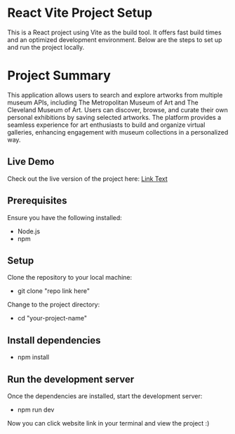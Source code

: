 # React Vite Project Setup

This is a React project using Vite as the build tool. It offers fast build times and an optimized development environment. Below are the steps to set up and run the project locally.

# Project Summary

This application allows users to search and explore artworks from multiple museum APIs, including The Metropolitan Museum of Art and The Cleveland Museum of Art. Users can discover, browse, and curate their own personal exhibitions by saving selected artworks. The platform provides a seamless experience for art enthusiasts to build and organize virtual galleries, enhancing engagement with museum collections in a personalized way.

## Live Demo  

Check out the live version of the project here:  [Link Text](https://artquestweb.netlify.app/) 


## Prerequisites

Ensure you have the following installed:

- Node.js
- npm

  
## Setup

Clone the repository to your local machine:

- git clone "repo link here"

Change to the project directory:

- cd "your-project-name"

  
## Install dependencies

- npm install


## Run the development server

Once the dependencies are installed, start the development server:

- npm run dev

Now you can click website link in your terminal and view the project :)


